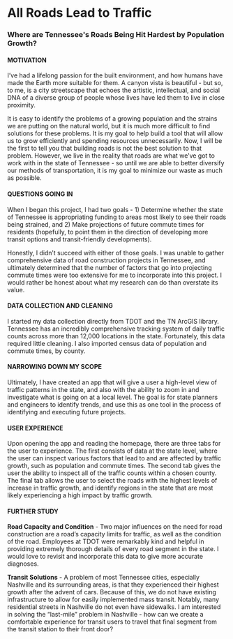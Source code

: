 # All Roads Lead to Traffic
### Where are Tennessee's Roads Being Hit Hardest by Population Growth?

#### MOTIVATION
I’ve had a lifelong passion for the built environment, and how humans have made the Earth more suitable for them. A canyon vista is beautiful - but so, to me, is a city streetscape that echoes the artistic, intellectual, and social DNA of a diverse group of people whose lives have led them to live in close proximity.

It is easy to identify the problems of a growing population and the strains we are putting on the natural world, but it is much more difficult to find solutions for these problems. It is my goal to help build a tool that will allow us to grow efficiently and spending resources unnecessarily. Now, I will be the first to tell you that building roads is not the best solution to that problem. However, we live in the reality that roads are what we’ve got to work with in the state of Tennessee - so until we are able to better diversify our methods of transportation, it is my goal to minimize our waste as much as possible.

#### QUESTIONS GOING IN
When I began this project, I had two goals - 1) Determine whether the state of Tennessee is appropriating funding to areas most likely to see their roads being strained, and 2) Make projections of future commute times for residents (hopefully, to point them in the direction of developing more transit options and transit-friendly developments).

Honestly, I didn’t succeed with either of those goals. I was unable to gather comprehensive data of road construction projects in Tennessee, and ultimately determined that the number of factors that go into projecting commute times were too extensive for me to incorporate into this project. I would rather be honest about what my research can do than overstate its value.

#### DATA COLLECTION AND CLEANING
I started my data collection directly from TDOT and the TN ArcGIS library. Tennessee has an incredibly comprehensive tracking system of daily traffic counts across more than 12,000 locations in the state. Fortunately, this data required little cleaning. I also imported census data of population and commute times, by county.

#### NARROWING DOWN MY SCOPE
Ultimately, I have created an app that will give a user a high-level view of traffic patterns in the state, and also with the ability to zoom in and investigate what is going on at a local level. The goal is for state planners and engineers to identify trends, and use this as one tool in the process of identifying and executing future projects.

#### USER EXPERIENCE
Upon opening the app and reading the homepage, there are three tabs for the user to experience. The first consists of data at the state level, where the user can inspect various factors that lead to and are affected by traffic growth, such as population and commute times. The second tab gives the user the ability to inspect all of the traffic counts within a chosen county. The final tab allows the user to select the roads with the highest levels of increase in traffic growth, and identify regions in the state that are most likely experiencing a high impact by traffic growth.

#### FURTHER STUDY
**Road Capacity and Condition** - Two major influences on the need for road construction are a road’s capacity limits for traffic, as well as the condition of the road. Employees at TDOT were remarkably kind and helpful in providing extremely thorough details of every road segment in the state. I would love to revisit and incorporate this data to give more accurate diagnoses.

**Transit Solutions** - A problem of most Tennessee cities, especially Nashville and its surrounding areas, is that they experienced their highest growth after the advent of cars. Because of this, we do not have existing infrastructure to allow for easily implemented mass transit. Notably, many residential streets in Nashville do not even have sidewalks. I am interested in solving the “last-mile” problem in Nashville - how can we create a comfortable experience for transit users to travel that final segment from the transit station to their front door?

